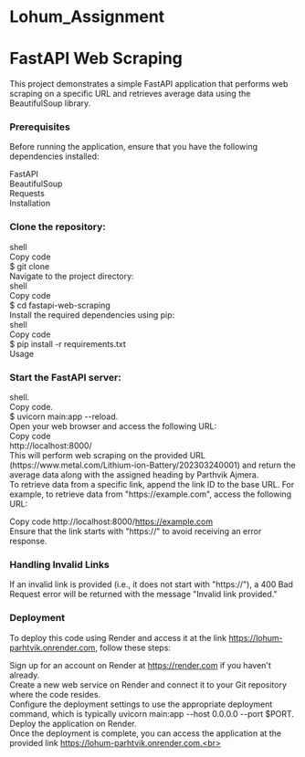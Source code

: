 # Lohum_Assignment

# FastAPI Web Scraping

This project demonstrates a simple FastAPI application that performs web scraping on a specific URL and retrieves average data using the BeautifulSoup library.

<h3> Prerequisites</h3>

Before running the application, ensure that you have the following dependencies installed:<br>

FastAPI<br>
BeautifulSoup<br>
Requests<br>
Installation<br>

  <h3> Clone the repository:</h3>
shell <br>
Copy code <br>
$ git clone <repository_url> <br>
Navigate to the project directory: <br>
shell <br>
Copy code<br>
$ cd fastapi-web-scraping<br>
Install the required dependencies using pip:<br>
shell<br>
Copy code<br>
$ pip install -r requirements.txt<br>
Usage

<h3>Start the FastAPI server: </h3>
shell. <br> 
Copy code. <br>
$ uvicorn main:app --reload. <br>
Open your web browser and access the following URL: <br>
Copy code <br>
http://localhost:8000/ <br>
This will perform web scraping on the provided URL (https://www.metal.com/Lithium-ion-Battery/202303240001) and return the average data along with the assigned heading by Parthvik Ajmera. <br>
To retrieve data from a specific link, append the link ID to the base URL. For example, to retrieve data from "https://example.com", access the following URL: <br>

Copy code
http://localhost:8000/https://example.com <br>
Ensure that the link starts with "https://" to avoid receiving an error response.

<h3>Handling Invalid Links</h3>

If an invalid link is provided (i.e., it does not start with "https://"), a 400 Bad Request error will be returned with the message "Invalid link provided."

<h3>Deployment</h3>

To deploy this code using Render and access it at the link https://lohum-parhtvik.onrender.com, follow these steps:<br>

Sign up for an account on Render at https://render.com if you haven't already.<br>
Create a new web service on Render and connect it to your Git repository where the code resides.<br>
Configure the deployment settings to use the appropriate deployment command, which is typically uvicorn main:app --host 0.0.0.0 --port $PORT.<br>
Deploy the application on Render.<br>
Once the deployment is complete, you can access the application at the provided link https://lohum-parhtvik.onrender.com.<br>



